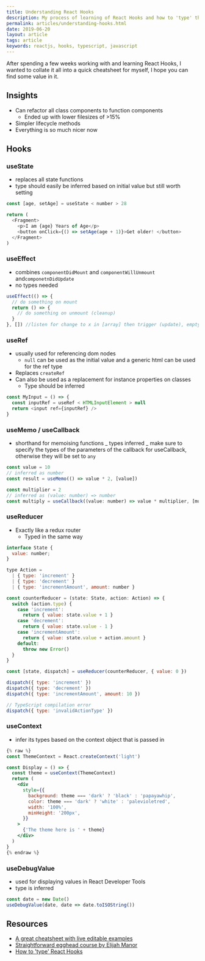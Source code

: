 ```yaml
---
title: Understanding React Hooks
description: My process of learning of React Hooks and how to 'type' them using Typescript including some examples, overall a cheatsheet for myself
permalink: articles/understanding-hooks.html
date: 2019-06-20
layout: article
tags: article
keywords: reactjs, hooks, typescript, javascript
---
```


After spending a few weeks working with and learning React Hooks, I wanted to collate it all into a quick cheatsheet for myself, I hope you can find some value in it.

## Insights

- Can refactor all class components to function components
  - Ended up with lower filesizes of >15%
- Simpler lifecycle methods
- Everything is so much nicer now

## Hooks

### useState

- replaces all state functions
- type should easily be inferred based on initial value but still worth setting

```js
const [age, setAge] = useState < number > 28

return (
  <Fragment>
    <p>I am {age} Years of Age</p>
    <button onClick={() => setAge(age + 1)}>Get older! </button>
  </Fragment>
)
```

### useEffect

- combines `componentDidMount` and `componentWillUnmount` and`componetnDidUpdate`
- no types needed

```js
useEffect(() => {
  // do something on mount
  return () => {
    // do something on unmount (cleanup)
  }
}, []) //listen for change to x in [array] then trigger (update), empty for only mount / unmount
```

### useRef

- usually used for referencing dom nodes
  - `null` can be used as the initial value and a generic html can be used for the ref type
- Replaces `createRef`
- Can also be used as a replacement for instance properties on classes
  - Type should be inferred

```js
const MyInput = () => {
  const inputRef = useRef < HTMLInputElement > null
  return <input ref={inputRef} />
}
```

### useMemo / useCallback

- shorthand for memoising functions
  _ types inferred
  _ make sure to specify the types of the parameters of the callback for useCallback, otherwise they will be set to `any`

```js
const value = 10
// inferred as number
const result = useMemo(() => value * 2, [value])

const multiplier = 2
// inferred as (value: number) => number
const multiply = useCallback((value: number) => value * multiplier, [multiplier])
```

### useReducer

- Exactly like a redux router
  - Typed in the same way

```js
interface State {
  value: number;
}

type Action =
  | { type: 'increment' }
  | { type: 'decrement' }
  | { type: 'incrementAmount', amount: number }

const counterReducer = (state: State, action: Action) => {
  switch (action.type) {
    case 'increment':
      return { value: state.value + 1 }
    case 'decrement':
      return { value: state.value - 1 }
    case 'incrementAmount':
      return { value: state.value + action.amount }
    default:
      throw new Error()
  }
}

const [state, dispatch] = useReducer(counterReducer, { value: 0 })

dispatch({ type: 'increment' })
dispatch({ type: 'decrement' })
dispatch({ type: 'incrementAmount', amount: 10 })

// TypeScript compilation error
dispatch({ type: 'invalidActionType' })
```

### useContext

- infer its types based on the context object that is passed in

```jsx
{% raw %}
const ThemeContext = React.createContext('light')

const Display = () => {
  const theme = useContext(ThemeContext)
  return (
    <div
      style={{
        background: theme === 'dark' ? 'black' : 'papayawhip',
        color: theme === 'dark' ? 'white' : 'palevioletred',
        width: '100%',
        minHeight: '200px',
      }}
    >
      {'The theme here is ' + theme}
    </div>
  )
}
{% endraw %}
```

### useDebugValue

- used for displaying values in React Developer Tools
- type is inferred

```js
const date = new Date()
useDebugValue(date, date => date.toISOString())
```

## Resources

- [A great cheatsheet with live editable examples](https://react-hooks-cheatsheet.surge.sh/)
- [Straightforward egghead course by Elijah Manor](https://egghead.io/courses/reusable-state-and-effects-with-react-hooks)
- [How to 'type' React Hooks](https://medium.com/@jrwebdev/react-hooks-in-typescript-88fce7001d0d)

